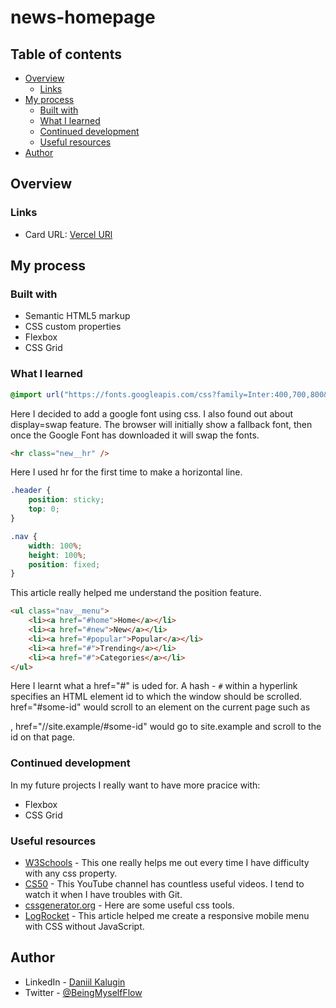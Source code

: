 # news-homepage
## Table of contents

-   [Overview](#overview)
	-   [Links](#links)
-   [My process](#my-process)
    -   [Built with](#built-with)
    -   [What I learned](#what-i-learned)
    -   [Continued development](#continued-development)
    -   [Useful resources](#useful-resources)
-   [Author](#author)

## Overview

### Links

-   Card URL: [Vercel URl](https://testimonials-grid-section-nu-mocha.vercel.app/)

## My process

### Built with

-   Semantic HTML5 markup
-   CSS custom properties
-   Flexbox
-   CSS Grid

### What I learned

```css
@import url("https://fonts.googleapis.com/css?family=Inter:400,700,800&display=swap");
```
Here I decided to add a google font using css. I also found out about display=swap feature. The browser will initially show a fallback font, then once the Google Font has downloaded it will swap the fonts.

```html
<hr class="new__hr" />
```
Here I used hr for the first time to make a horizontal line. 

```css
.header {
	position: sticky;
	top: 0;
}

.nav {
	width: 100%;
	height: 100%;
	position: fixed;
}
```
This article really helped me understand the position feature.
```html 
<ul class="nav__menu">
	<li><a href="#home">Home</a></li>
	<li><a href="#new">New</a></li>
	<li><a href="#popular">Popular</a></li>
	<li><a href="#">Trending</a></li>
	<li><a href="#">Categories</a></li>
</ul>
```
Here I learnt what a href="#" is uded for. A hash - `#` within a hyperlink specifies an HTML element id to which the window should be scrolled.
href="#some-id" would scroll to an element on the current page such as <div id="some-id">, href="//site.example/#some-id" would go to site.example and scroll to the id on that page.
### Continued development

In my future projects I really want to have more pracice with:
-   Flexbox
-   CSS Grid

### Useful resources

-   [W3Schools](https://www.w3schools.com/) - This one really helps me out every time I have difficulty with any css property.
-   [CS50](https://www.youtube.com/watch?v=NcoBAfJ6l2Q&ab_channel=CS50) - This YouTube channel has countless useful videos. I tend to watch it when I have troubles with Git.
-   [cssgenerator.org](https://cssgenerator.org/) - Here are some useful css tools.
-   [LogRocket](https://blog.logrocket.com/create-responsive-mobile-menu-with-css-no-javascript/) - This article helped me create a responsive mobile menu with CSS without JavaScript.
## Author

-   LinkedIn - [Daniil Kalugin](https://www.linkedin.com/in/daniil-kalugin)
-   Twitter - [@BeingMyselfFlow](https://www.twitter.com/BeingMyselfFlow)
